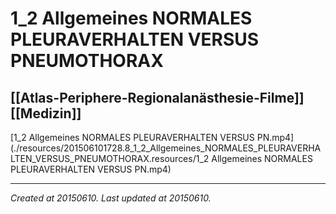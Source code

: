 # 1_2 Allgemeines NORMALES PLEURAVERHALTEN VERSUS PNEUMOTHORAX
 [[Atlas-Periphere-Regionalanästhesie-Filme]] [[Medizin]] 
---



[1\_2 Allgemeines NORMALES PLEURAVERHALTEN VERSUS PN.mp4](./resources/201506101728.8_1_2_Allgemeines_NORMALES_PLEURAVERHALTEN_VERSUS_PNEUMOTHORAX.resources/1_2 Allgemeines NORMALES PLEURAVERHALTEN VERSUS PN.mp4)

---

_Created at 20150610._
_Last updated at 20150610._



